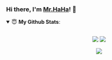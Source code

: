 ### Hi there, I'm [Mr.HaHa](https://www.mrhaha-dw.com)! 👋


<details open>
 <summary> 😇 <b>My Github Stats</b>: </summary>
<br>
<p align = "center">
  <img src = "https://github-readme-stats-vwbs6mhuk-a602017206.vercel.app/api?username=a602017206&show_icons=true&icon_color=000000&title_color=000000&text_color=000000&bg_color=30,7fffd4,ffff00,ff66ff,ff56ff,00ffff&line_height=33&hide_border=true&count_private=true&locale=cn">
  <img src = "https://github-readme-stats-vwbs6mhuk-a602017206.vercel.app/api/top-langs/?username=a602017206&theme=calm&hide_border=true&count_private=true&locale=cn">
</p>
 <p align = "center">
  <img src = "https://github-readme-stats-vwbs6mhuk-a602017206.vercel.app/api/pin/?username=a602017206&theme=calm&hide_border=true&locale=cn&repo=SampleSite">
 </p>
</details>
